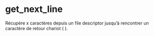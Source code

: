 get_next_line
=============

Récupère x caractères depuis un file descriptor jusqu’à rencontrer un caractère de retour chariot (
).
